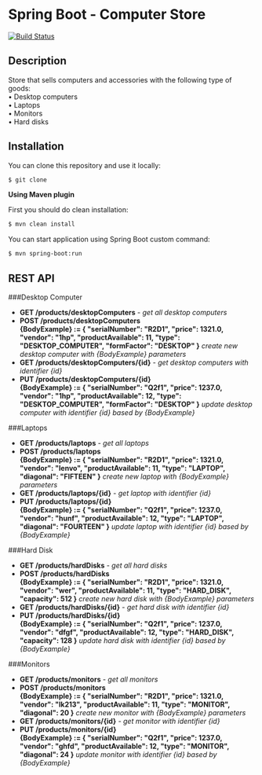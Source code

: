 # **Spring Boot - Computer Store**
[![Build Status](https://travis-ci.org/syqu22/spring-boot-shop-sample.svg?branch=master)](https://travis-ci.org/syqu22/spring-boot-shop-sample)

## Description
Store that sells computers and accessories with the following type of goods:  
• Desktop computers  
• Laptops  
• Monitors  
• Hard disks

## Installation

You can clone this repository and use it locally:
```sh
$ git clone 
```

**Using Maven plugin**

First you should do clean installation:
```sh
$ mvn clean install
```
You can start application using Spring Boot custom command:
```sh
$ mvn spring-boot:run
```



## REST API
###Desktop Computer
 - **GET /products/desktopComputers** - _get all desktop computers_  
 - **POST /products/desktopComputers<br/>
 {BodyExample} := { "serialNumber": "R2D1", "price": 1321.0, "vendor": "1hp", "productAvailable": 11, "type": "DESKTOP_COMPUTER", "formFactor": "DESKTOP" }** 
_create new desktop computer with {BodyExample} parameters_  
 - **GET /products/desktopComputers/{id}** - _get desktop computers with identifier {id}_  
 - **PUT /products/desktopComputers/{id}<br/>
   {BodyExample} := { "serialNumber": "Q2f1", "price": 1237.0, "vendor": "1hp", "productAvailable": 12, "type": "DESKTOP_COMPUTER", "formFactor": "DESKTOP" }**
_update desktop computer with identifier {id} based by {BodyExample}_  

###Laptops
- **GET /products/laptops** - _get all laptops_
- **POST /products/laptops<br/>
  {BodyExample} := { "serialNumber": "R2D1", "price": 1321.0, "vendor": "lenvo", "productAvailable": 11, "type": "LAPTOP", "diagonal": "FIFTEEN" }**
  _create new laptop with {BodyExample} parameters_
- **GET /products/laptops/{id}** - _get laptop with identifier {id}_
- **PUT /products/laptops/{id}<br/>
  {BodyExample} := { "serialNumber": "Q2f1", "price": 1237.0, "vendor": "hunf", "productAvailable": 12, "type": "LAPTOP", "diagonal": "FOURTEEN" }**
  _update laptop with identifier {id} based by {BodyExample}_

###Hard Disk
- **GET /products/hardDisks** - _get all hard disks_
- **POST /products/hardDisks<br/>
  {BodyExample} := { "serialNumber": "R2D1", "price": 1321.0, "vendor": "wer", "productAvailable": 11, "type": "HARD_DISK", "capacity": 512 }**
  _create new hard disk with {BodyExample} parameters_
- **GET /products/hardDisks/{id}** - _get hard disk with identifier {id}_
- **PUT /products/hardDisks/{id}<br/>
  {BodyExample} := { "serialNumber": "Q2f1", "price": 1237.0, "vendor": "dfgf", "productAvailable": 12, "type": "HARD_DISK", "capacity": 128 }**
  _update hard disk with identifier {id} based by {BodyExample}_

###Monitors
- **GET /products/monitors** - _get all monitors_
- **POST /products/monitors<br/>
  {BodyExample} := { "serialNumber": "R2D1", "price": 1321.0, "vendor": "lk213", "productAvailable": 11, "type": "MONITOR", "diagonal": 20 }**
  _create new monitor with {BodyExample} parameters_
- **GET /products/monitors/{id}** - _get monitor with identifier {id}_
- **PUT /products/monitors/{id}<br/>
  {BodyExample} := { "serialNumber": "Q2f1", "price": 1237.0, "vendor": "ghfd", "productAvailable": 12, "type": "MONITOR", "diagonal": 24 }**
  _update monitor with identifier {id} based by {BodyExample}_
